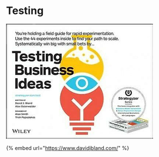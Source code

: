 # Testing

![](<../../.gitbook/assets/imagen (11).png>)

{% embed url="https://www.davidjbland.com/" %}
